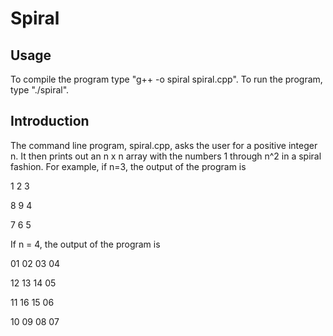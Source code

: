 # Spiral

## Usage
To compile the program type "g++ -o spiral spiral.cpp". To run the program, type "./spiral".

## Introduction

The command line program, spiral.cpp, asks the user for a positive integer n. It then prints
out an n x n array with the numbers 1 through n^2 in a spiral fashion. For example, if n=3,
the output of the program is

1 2 3

8 9 4

7 6 5

If n = 4, the output of the program is 

01 02 03 04

12 13 14 05

11 16 15 06

10 09 08 07
